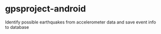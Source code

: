 # gpsproject-android
Identify possible earthquakes from accelerometer data and save event info to database
